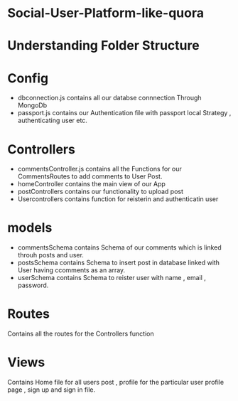 # Social-User-Platform-like-quora
# Understanding Folder Structure
# Config
  - dbconnection.js contains all our databse connnection Through MongoDb
  - passport.js contains our Authentication file with passport local Strategy , authenticating user etc.
# Controllers
 - commentsController.js contains all the Functions for our CommentsRoutes to add comments to User Post.
 - homeController contains the main view of our App
 - postControllers contains our functionality to upload post
 - Usercontrollers contains function for reisterin and authenticatin user
# models
   - commentsSchema contains Schema of our comments which is linked throuh posts and user.
   - postsSchema contains Schema to insert post in database linked with User having ccomments as an array.
   - userSchema contains Schema to reister user with name , email , password.
# Routes
  Contains all the routes for the Controllers function
# Views
  Contains Home file for all users post , profile for the particular user profile page , sign up and sign in file.
   
